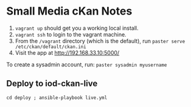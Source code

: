 
# Small Media cKan Notes


1. `vagrant up` should get you a working local install.
1. `vagrant ssh` to login to the vagrant machine.
1. From the `/vagrant` directory (which is the default), run `paster serve /etc/ckan/default/ckan.ini`
1. Visit the app at http://192.168.33.10:5000/

To create a sysadmin account, run: `paster sysadmin myusername`



## Deploy to iod-ckan-live

`cd deploy ; ansible-playbook live.yml`

